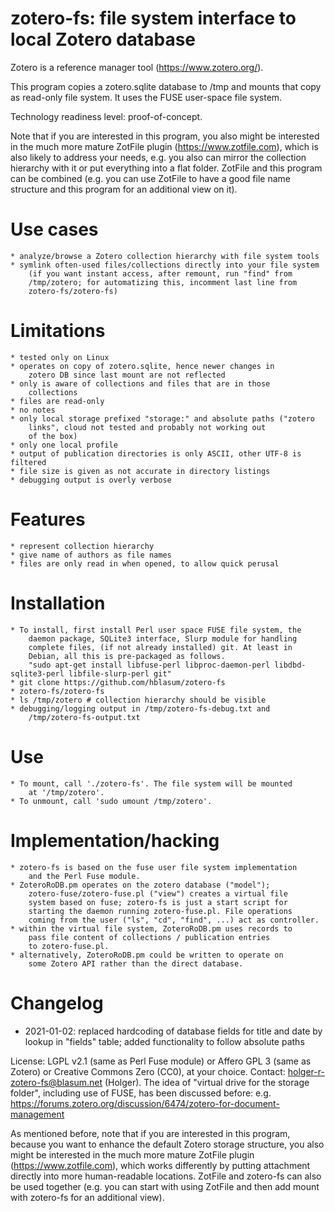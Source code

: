 zotero-fs: file system interface to local Zotero database
=========================================================

Zotero is a reference manager tool (https://www.zotero.org/).

This program copies a zotero.sqlite database to /tmp and mounts 
that copy as read-only file system. It uses the FUSE user-space
file system.

Technology readiness level: proof-of-concept.

Note that if you are interested in this program, you also might 
be interested in the much more mature ZotFile plugin (https://www.zotfile.com),
which is also likely to address your needs, e.g. you also can mirror the 
collection hierarchy with it or put everything into a flat folder. ZotFile 
and this program can be combined (e.g. you can use ZotFile to have a good 
file name structure and this program for an additional view on it).

Use cases
=========

	* analyze/browse a Zotero collection hierarchy with file system tools
	* symlink often-used files/collections directly into your file system 
		(if you want instant access, after remount, run "find" from 
		/tmp/zotero; for automatizing this, incomment last line from 
		zotero-fs/zotero-fs)

Limitations
===========

	* tested only on Linux 
	* operates on copy of zotero.sqlite, hence newer changes in 
		zotero DB since last mount are not reflected
	* only is aware of collections and files that are in those
		collections
	* files are read-only 
	* no notes
	* only local storage prefixed "storage:" and absolute paths ("zotero
		links", cloud not tested and probably not working out 
		of the box)
	* only one local profile 
	* output of publication directories is only ASCII, other UTF-8 is filtered
	* file size is given as not accurate in directory listings
	* debugging output is overly verbose

Features
========

	* represent collection hierarchy
	* give name of authors as file names
	* files are only read in when opened, to allow quick perusal

Installation
============
	
	* To install, first install Perl user space FUSE file system, the  
		daemon package, SQLite3 interface, Slurp module for handling
		complete files, (if not already installed) git. At least in 
		Debian, all this is pre-packaged as follows.
		"sudo apt-get install libfuse-perl libproc-daemon-perl libdbd-sqlite3-perl libfile-slurp-perl git"
	* git clone https://github.com/hblasum/zotero-fs
	* zotero-fs/zotero-fs
	* ls /tmp/zotero # collection hierarchy should be visible
	* debugging/logging output in /tmp/zotero-fs-debug.txt and 
		/tmp/zotero-fs-output.txt

Use 
===	

	* To mount, call './zotero-fs'. The file system will be mounted 
		at '/tmp/zotero'.
	* To unmount, call 'sudo umount /tmp/zotero'.

Implementation/hacking
======================

	* zotero-fs is based on the fuse user file system implementation
		and the Perl Fuse module.
	* ZoteroRoDB.pm operates on the zotero database ("model");
		zotero-fuse/zotero-fuse.pl ("view") creates a virtual file 
		system based on fuse; zotero-fs is just a start script for 
		starting the daemon running zotero-fuse.pl. File operations 
		coming from the user ("ls", "cd", "find", ...) act as controller.
	* within the virtual file system, ZoteroRoDB.pm uses records to 
		pass file content of collections / publication entries 
		to zotero-fuse.pl. 
	* alternatively, ZoteroRoDB.pm could be written to operate on 
		some Zotero API rather than the direct database.

Changelog
=========
* 2021-01-02: replaced hardcoding of database fields for title and date by lookup in "fields" table; added functionality to follow absolute paths 

License: LGPL v2.1 (same as Perl Fuse module) or Affero GPL 3 
	(same as Zotero) or Creative Commons Zero (CC0), at your choice.
Contact: holger-r-zotero-fs@blasum.net (Holger).
The idea of "virtual drive for the storage folder", including use of
FUSE, has been discussed before: e.g. https://forums.zotero.org/discussion/6474/zotero-for-document-management 

As mentioned before, note that if you are interested in this program, because you
want to enhance the default Zotero storage structure, you also might 
be interested in the much more mature ZotFile plugin (https://www.zotfile.com), which
works differently by putting attachment directly into more human-readable locations.
ZotFile and zotero-fs can also be used together (e.g. you can start with using 
ZotFile and then add mount with zotero-fs for an additional view).
